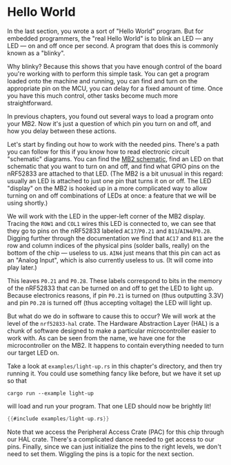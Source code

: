 # Hello World

In the last section, you wrote a sort of "Hello World" program. But for embedded programmers, the
"real Hello World" is to blink an LED — any LED — on and off once per second. A program that does
this is commonly known as a "blinky".

Why blinky? Because this shows that you have enough control of the board you're working with to
perform this simple task. You can get a program loaded onto the machine and running, you can find
and turn on the appropriate pin on the MCU, you can delay for a fixed amount of time. Once you have
this much control, other tasks become much more straightforward.

In previous chapters, you found out several ways to load a program onto your MB2. Now it's just a
question of which pin you turn on and off, and how you delay between these actions.

Let's start by finding out how to work with the needed pins. There's a path you can follow for this
if you know how to read electronic circuit "schematic" diagrams. You can find the [MB2 schematic],
find an LED on that schematic that you want to turn on and off, and find what GPIO pins on the
nRF52833 are attached to that LED. (The MB2 is a bit unusual in this regard: usually an LED is
attached to just one pin that turns it on or off. The LED "display" on the MB2 is hooked up in a
more complicated way to allow turning on and off combinations of LEDs at once: a feature that we
will be using shortly.)

[MB2 schematic]: https://github.com/microbit-foundation/microbit-v2-hardware/blob/main/V2.21/MicroBit_V2.2.1_nRF52820%20schematic.PDF

We will work with the LED in the upper-left corner of the MB2 display. Tracing the `ROW1` and `COL1`
wires this LED is connected to, we can see that they go to pins on the nRF52833 labeled
`AC17`/`P0.21` and `B11`/`AIN4`/`P0.28`. Digging further through the documentation we find that
`AC17` and `B11` are the row and column indices of the physical pins (solder balls, really) on the
bottom of the chip — useless to us. `AIN4` just means that this pin can act as an "Analog Input",
which is also currently useless to us. (It will come into play later.)

This leaves `P0.21` and `P0.28`. These labels correspond to bits in the memory of the nRF52833 that
can be turned on and off to get the LED to light up. Because electronics reasons, if pin `P0.21` is
turned on (thus outputting 3.3V) and pin `P0.28` is turned off (thus accepting voltage) the LED will
light up.

But what do we do in software to cause this to occur? We will work at the level of the
`nrf52833-hal` crate. The Hardware Abstraction Layer (HAL) is a chunk of software designed to make a
particular microcontroller easier to work with. As can be seen from the name, we have one for the
microcontroller on the MB2. It happens to contain everything needed to turn our target LED on.

Take a look at `examples/light-up.rs` in this chapter's directory, and then try running it.
You could use something fancy like before, but we have it set up so that

```
cargo run --example light-up
```

will load and run your program. That one LED should now be brightly lit!

``` rust
{{#include examples/light-up.rs}}
```

Note that we access the Peripheral Access Crate (PAC) for this chip through our HAL crate. There's a
complicated dance needed to get access to our pins. Finally, since we can just initialize the pins
to the right levels, we don't need to set them. Wiggling the pins is a topic for the next section.
